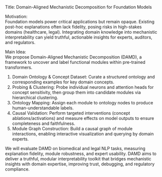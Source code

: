 Title: Domain-Aligned Mechanistic Decomposition for Foundation Models

Motivation:  
Foundation models power critical applications but remain opaque. Existing post-hoc explanations often lack fidelity, posing risks in high-stakes domains (healthcare, legal). Integrating domain knowledge into mechanistic interpretability can yield truthful, actionable insights for experts, auditors, and regulators.

Main Idea:  
We propose Domain-Aligned Mechanistic Decomposition (DAMD), a framework to uncover and label functional modules within pre-trained transformers.  
1. Domain Ontology & Concept Dataset: Curate a structured ontology and corresponding examples for key domain concepts.  
2. Probing & Clustering: Probe individual neurons and attention heads for concept sensitivity, then group them into candidate modules via hierarchical clustering.  
3. Ontology Mapping: Assign each module to ontology nodes to produce human-understandable labels.  
4. Causal Validation: Perform targeted interventions (concept ablations/activations) and measure effects on model outputs to ensure completeness and faithfulness.  
5. Module Graph Construction: Build a causal graph of module interactions, enabling interactive visualization and querying by domain experts.  

We will evaluate DAMD on biomedical and legal NLP tasks, measuring explanation fidelity, module robustness, and expert usability. DAMD aims to deliver a truthful, modular interpretability toolkit that bridges mechanistic insights with domain expertise, improving trust, debugging, and regulatory compliance.